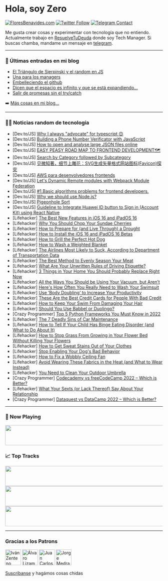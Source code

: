 # Hola, soy Zero

[![FloresBenavides.com](https://img.shields.io/website?down_message=oops&label=MiBlog&style=for-the-badge&up_message=online&url=https%3A%2F%2Ffloresbenavides.com)](https://floresbenavides.com) [![Twitter Follow](https://img.shields.io/twitter/follow/ZeroDragon?color=%231DA1F2&label=Follow&logo=twitter&logoColor=ffffff&style=for-the-badge)](https://twitter.com/zerodragon) [![Telegram Contact](https://img.shields.io/badge/escr%C3%ADbeme-ZeroDragon-%2326A5E4?style=for-the-badge&logo=telegram)](https://t.me/zerodragon)

Me gusta crear cosas y experimentar con tecnología que no entiendo.
Actualmente trabajo en [ResuelveTuDeuda](http://github.com/resuelve) donde soy Tech Manager.
Si buscas chamba, mandame un mensaje en [telegram](https://t.me/zerodragon).

---

### 📕 Últimas entradas en mi blog
<!-- BLOG-POST-LIST:START -->
- [El Triángulo de Sierpinski y el random en JS](https://floresbenavides.com/el-triangulo-de-sierpinski-y-el-random-en-js/)
- [Una para los managers](https://floresbenavides.com/una-para-los-managers/)
- [Embelleciendo el github](https://floresbenavides.com/embelleciendo-el-github/)
- [Dicen que el espacio es infinito y que se está expandiendo…](https://floresbenavides.com/dicen-que-el-espacio-es-infinito-y-que-se-esta-expandiendo/)
- [Salir de promesas sin el try/catch](https://floresbenavides.com/salir-de-promesas-sin-el-try-catch/)
<!-- BLOG-POST-LIST:END -->

➡️ [Más cosas en mi blog...](https://floresbenavides.com)

---

### 👨‍💻 Noticias random de tecnología
<!-- TECH-POSTS:START -->
- [Dev.to/JS] [Why I always &quot;advocate&quot; for typescript 😊](https://dev.to/evansifyke/why-i-always-advocate-for-typescript-44dl)
- [Dev.to/JS] [Building a Phone Number Verificator with JavaScript](https://dev.to/elli/building-a-phone-number-verificator-with-javascript-8ai)
- [Dev.to/JS] [How to open and analyse large JSON files online](https://dev.to/pavlopaska/how-to-open-and-analyse-large-json-files-online-b08)
- [Dev.to/JS] [EASY PEASY ROAD MAP TO FRONTEND DEVELOPMENT🗺️](https://dev.to/glowreeyah/easy-peasy-road-map-to-frontend-development-2ail)
- [Dev.to/JS] [Search by Category followed by Subcategory](https://dev.to/anishmandal939/search-by-category-followed-by-subcategory-3mbd)
- [Dev.to/JS] [见微知著，细节上雕花：SVG生成矢量格式网站图标&lpar;Favicon&rpar;探究](https://dev.to/liuyue/jian-wei-zhi-zhu-xi-jie-shang-diao-hua-svgsheng-cheng-shi-liang-ge-shi-wang-zhan-tu-biao-favicontan-jiu-104g)
- [Dev.to/JS] [AWS para desenvolvedores frontends](https://dev.to/recitomartins/aws-para-desenvolvedores-frontends-24dl)
- [Dev.to/JS] [Let&#39;s Dynamic Remote modules with Webpack Module Federation](https://dev.to/omher/lets-dynamic-remote-modules-with-webpack-module-federation-2b9m)
- [Dev.to/JS] [#1.Basic algorithms problems for frontend developers.](https://dev.to/talenttinaapi/1basic-algorithms-problems-for-frontend-developers-3kja)
- [Dev.to/JS] [Why we should use Node.js?](https://dev.to/nethsaraliyanage/why-we-should-use-nodejs-4b43)
- [Dev.to/JS] [Pigeonhole Sort](https://dev.to/henryong92/pigeonhole-sort-jnd)
- [Dev.to/JS] [Guideline to Integrate Huawei ID button to Sign in &lpar;Account Kit&rpar; using React Native](https://dev.to/hmscommunity/guideline-to-integrate-huawei-id-button-to-sign-in-account-kit-using-react-native-1mpj)
- [Lifehacker] [The Best New Features in iOS 16 and iPadOS 16](https://lifehacker.com/the-best-new-features-in-ios-16-and-ipados-16-1849023814)
- [Lifehacker] [Why You Should Chop Your Sundae Cherries](https://lifehacker.com/why-you-should-chop-your-sundae-cherries-1849024945)
- [Lifehacker] [How to Prepare for &lpar;and Live Through&rpar; a Drought](https://lifehacker.com/how-to-prepare-for-and-live-through-a-drought-1849024478)
- [Lifehacker] [How to Install the iOS 16 and iPadOS 16 Betas](https://lifehacker.com/how-to-install-the-ios-16-and-ipados-16-betas-1849023051)
- [Lifehacker] [How to Grill the Perfect Hot Dog](https://lifehacker.com/how-to-grill-the-perfect-hot-dog-1849024040)
- [Lifehacker] [How to Wash a Weighted Blanket](https://lifehacker.com/how-to-wash-a-weighted-blanket-1849022834)
- [Lifehacker] [The Airlines Most Likely to Suck, According to Department of Transportation Data](https://lifehacker.com/the-airlines-most-likely-to-suck-according-to-departme-1849023546)
- [Lifehacker] [The Best Method to Evenly Season Your Meat](https://lifehacker.com/the-best-method-to-evenly-season-your-meat-1849023672)
- [Lifehacker] [What Are Your Unwritten Rules of Driving Etiquette?](https://lifehacker.com/what-are-your-unwritten-rules-of-driving-etiquette-1849023077)
- [Lifehacker] [3 Things in Your Home You Should Probably Replace Right Now](https://lifehacker.com/3-things-in-your-home-you-should-probably-replace-right-1849023094)
- [Lifehacker] [All the Ways You Should be Using Your Vacuum, but Aren’t](https://lifehacker.com/all-the-ways-you-should-be-using-your-vacuum-but-aren-1849022823)
- [Lifehacker] [Here&#39;s How Often You Really Need to Wash Your Swimsuit](https://lifehacker.com/heres-how-often-you-really-need-to-wash-your-swimsuit-1849022413)
- [Lifehacker] [Use ‘Body Doubling’ to Increase Your Productivity](https://lifehacker.com/use-body-doubling-to-increase-your-productivity-1849021265)
- [Lifehacker] [These Are the Best Credit Cards for People With Bad Credit](https://lifehacker.com/these-are-the-best-credit-cards-for-people-with-bad-cre-1849020987)
- [Lifehacker] [How to Keep Your Swim From Damaging Your Hair](https://lifehacker.com/how-to-keep-your-swim-from-damaging-your-hair-1849019603)
- [Lifehacker] [Should You Use Babbel or Duolingo?](https://lifehacker.com/should-you-use-babbel-or-duolingo-1849015665)
- [Crazy Programmer] [Top 5 Python Frameworks You Must Know in 2022](https://www.thecrazyprogrammer.com/2022/06/top-5-python-frameworks-you-must-know-in-2022.html)
- [Lifehacker] [The 7 Deadly Sins of Car Maintenance](https://lifehacker.com/the-7-deadly-sins-of-car-maintenance-1849015935)
- [Lifehacker] [How to Tell If Your Child Has Binge Eating Disorder &lpar;and What to Do About It&rpar;](https://lifehacker.com/how-to-tell-if-your-child-has-binge-eating-disorder-an-1849008247)
- [Lifehacker] [How to Stop Grass From Growing in Your Flower Bed Without Killing Your Flowers](https://lifehacker.com/how-to-stop-grass-from-growing-in-your-flower-bed-witho-1849013658)
- [Lifehacker] [How to Get Sweat Stains Out of Your Clothes](https://lifehacker.com/how-to-get-sweat-stains-out-of-your-clothes-1849013664)
- [Lifehacker] [Stop Enabling Your Dog&#39;s Bad Behavior](https://lifehacker.com/stop-enabling-your-dogs-bad-behavior-1849013679)
- [Lifehacker] [How to Fix a Wobbly Ceiling Fan](https://lifehacker.com/how-to-fix-a-wobbly-ceiling-fan-1849013491)
- [Lifehacker] [Avoid Wearing These Fabrics in the Heat &lpar;and What to Wear Instead&rpar;](https://lifehacker.com/avoid-wearing-these-fabrics-in-the-heat-and-what-to-we-1849013486)
- [Lifehacker] [You Need to Clean Your Outdoor Umbrella](https://lifehacker.com/you-need-to-clean-your-outdoor-umbrella-1849013460)
- [Crazy Programmer] [Codecademy vs freeCodeCamp 2022 – Which is Better?](https://www.thecrazyprogrammer.com/2022/06/codecademy-vs-freecodecamp.html)
- [Lifehacker] [What Your Sexts &lpar;or Lack Thereof&rpar; Say About Your Relationship](https://lifehacker.com/what-your-sexts-or-lack-thereof-say-about-your-relati-1849014868)
- [Crazy Programmer] [Dataquest vs DataCamp 2022 – Which is Better?](https://www.thecrazyprogrammer.com/2022/05/dataquest-vs-datacamp.html)<!-- TECH-POSTS:END -->

---

### 🎵 Now Playing
<a href="https://spotify-now-playing-dun.vercel.app/now-playing?open"><img src="https://spotify-now-playing-dun.vercel.app/now-playing" width="540" height="64"></a>

### 📈 Top Tracks
<a href="https://spotify-now-playing-dun.vercel.app/top-tracks?i=1&open"><img src="https://spotify-now-playing-dun.vercel.app/top-tracks?i=1" width="540" height="64"></a>
<a href="https://spotify-now-playing-dun.vercel.app/top-tracks?i=2&open"><img src="https://spotify-now-playing-dun.vercel.app/top-tracks?i=2" width="540" height="64"></a>
<a href="https://spotify-now-playing-dun.vercel.app/top-tracks?i=3&open"><img src="https://spotify-now-playing-dun.vercel.app/top-tracks?i=3" width="540" height="64"></a>

---

### Gracias a los Patrons
[<img src="https://avatars.githubusercontent.com/u/243380?v=4" alt="Iván Zenteno" width="50px">](https://github.com/k001) [<img src="https://avatars.githubusercontent.com/u/19955639?v=4" alt="Álvaro Lizama" width="50px">](https://github.com/alvarolizama) [<img src="https://avatars.githubusercontent.com/u/2718753?v=4" alt="Juan Carlos Ruiz" width="50px">](https://github.com/JuanCrg90) [<img src="https://avatars.githubusercontent.com/u/37025?v=4" alt="Jorge Medrano" width="50px">](https://github.com/h1pp1e) 

[Suscríbanse](https://www.patreon.com/zerodragon) y hagámos cosas chidas
